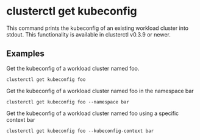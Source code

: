 # clusterctl get kubeconfig

This command prints the kubeconfig of an existing workload cluster into stdout.
This functionality is available in clusterctl v0.3.9 or newer.

## Examples

Get the kubeconfig of a workload cluster named foo.

```shell
clusterctl get kubeconfig foo
```

Get the kubeconfig of a workload cluster named foo in the namespace bar

```shell
clusterctl get kubeconfig foo --namespace bar
```

Get the kubeconfig of a workload cluster named foo using a specific context bar

```shell
clusterctl get kubeconfig foo --kubeconfig-context bar
```
